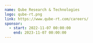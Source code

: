```yaml
---
name: Qube Research & Technologies
logo: qube-rt.png
link: https://www.qube-rt.com/careers/
sponsor:
  - start: 2022-11-07 00:00:00
    end: 2023-11-07 00:00:00
---
```

